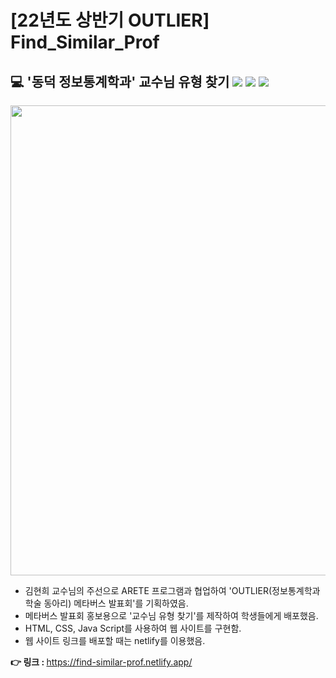 # [22년도 상반기 OUTLIER]  Find_Similar_Prof 
## 💻 '동덕 정보통계학과' 교수님 유형 찾기 <img src="https://img.shields.io/badge/HTML5-E34F26?style=flat-square&logo=HTML5&logoColor=white"/> <img src="https://img.shields.io/badge/CSS3-1572B6?style=flat-square&logo=CSS3&logoColor=white"/> <img src="https://img.shields.io/badge/JavaScript-F7DF1E?style=flat-square&logo=JavaScript&logoColor=white"/>
<img src="https://user-images.githubusercontent.com/87643414/222968440-b3da4c6a-bd00-4cf2-9b50-a600232a8262.png" width="670" height="752">

* 김현희 교수님의 주선으로 ARETE 프로그램과 협업하여 'OUTLIER(정보통계학과 학술 동아리) 메타버스 발표회'를 기획하였음.
* 메타버스 발표회 홍보용으로 '교수님 유형 찾기'를 제작하여 학생들에게 배포했음.
* HTML, CSS, Java Script를 사용하여 웹 사이트를 구현함.
* 웹 사이트 링크를 배포할 때는 netlify를 이용했음.

<strong>👉 링크 : </strong> https://find-similar-prof.netlify.app/

